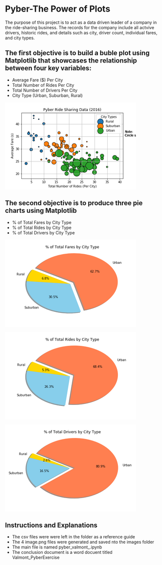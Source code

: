 # Pyber-The Power of Plots
The purpose of this project is to act as a data driven leader of a company in the ride-sharing business. The records for the company include all actvive drivers, historic rides, and details such as city, driver count, individual fares, and city types.

## The first objective is to build a buble plot using Matplotlib that showcases the relationship between four key variables:
  * Average Fare ($) Per City
  * Total Number of Rides Per City
  * Total Number of Drivers Per City
  * City Type (Urban, Suburban, Rural)

![](images/fares_per_ride.png)


## The second objective is to produce three pie charts using Matplotlib
 * % of Total Fares by City Type
 * % of Total Rides by City Type
 * % of Total Drivers by City Type
 
![](images/fares_city_type.png)

![](images/rides_city_type.png)
  
![](images/total_drivers_by_city_type.png)


## Instructions and Explanations
 * The csv files were were left in the folder as a reference guide
 * The 4 image.png files were generated and saved nto the images folder
 * The main file is named pyber_valmont_.ipynb
 * The conclusion document is a word docuent titled Valmont_PyberExercise
